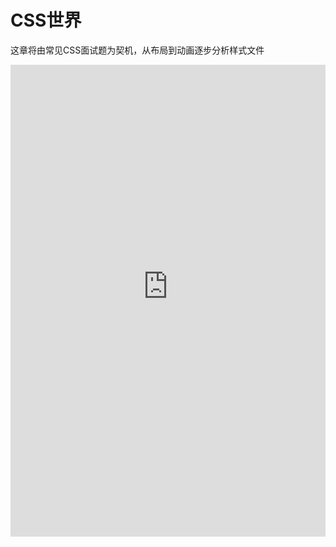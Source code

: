 # CSS世界
这章将由常见CSS面试题为契机，从布局到动画逐步分析样式文件

<div style="overflow: hidden">
  <iframe src="https://www.kdocs.cn/view/l/saa6JFXhdNgM" style="width: 100%; height: 800px; margin-top: -45px; border: none;"></iframe>  
</div> 
